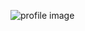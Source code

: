 ![profile image](https://avatars0.githubusercontent.com/u/34578114?s=400&u=6653364da59ee6b067eb29900d5daed4e7d0fa09&v=4)
